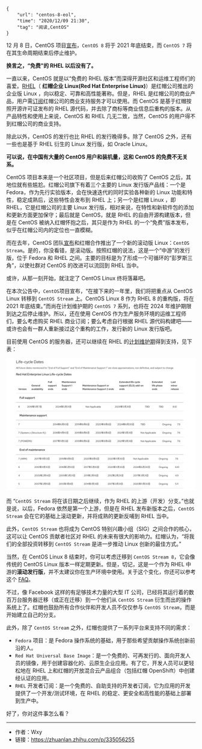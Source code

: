 ```
{
    "url": "centos-8-eol",
    "time": "2020/12/09 21:30",
    "tag": "阅读,CentOS"
}
```

12 月 8 日，CentOS 项目[宣布](https://lists.centos.org/pipermail/centos-announce/2020-December/048208.html)，`CentOS 8` 将于 2021 年底结束，而 `CentOS 7` 将在其生命周期结束后停止维护。

**换言之，“免费”的 RHEL 以后没有了。**

一直以来，CentOS 就是以“免费的 RHEL 版本”而深得开源社区和运维工程师们的喜爱。[RHEL](https://www.redhat.com/en/technologies/linux-platforms/enterprise-linux)（ **红帽企业 Linux(Red Hat Enterprise Linux)**）是红帽公司推出的企业版 Linux ，向以稳定、可靠和高性能著称。但是，RHEL 是红帽公司的商业产品，用户需[订阅](https://access.redhat.com/subscription-value/)红帽公司的商业支持服务才可以使用。而 CentOS 是基于红帽按照开源许可证发布的 RHEL 源代码，并去除了商标等商业信息后重构的版本。从产品特性和使用上来说，CentOS 和 RHEL 几无二致，当然，CentOS 的用户得不到红帽公司的商业支持。

除此以外，CentOS 的发行也比 RHEL 的发行晚得多。除了 CentOS 之外，还有一些也是基于 RHEL 衍生的 Linux 发行版，如 Oracle Linux。

**可以说，在中国有大量的 CentOS 用户和装机量，这和 CentOS 的免费不无关系。**

CentOS 项目本来是一个社区项目，但是后来红帽公司收购了 CentOS 之后，其地位就有些尴尬。红帽公司旗下有着三个主要的 Linux 发行版产品线：一个是 Fedora，作为先行实验版本，会在快速迭代的同时实验各种新的 Linux 功能和特性，稳定成熟后，这些特性会发布到 RHEL 上；另一个是红帽 Linux ，即 RHEL，它是红帽公司的主要 Linux 发行版，相对来说，在特性和新软件包的添加和更新方面更加保守；最后就是 CentOS，就是 RHEL 的自由开源构建版本，但是在 CentOS 被纳入红帽怀抱之后，其只是作为 RHEL 的一个“免费”版本发布，似乎在红帽公司内的定位也一直模糊。

而在去年，CentOS 团队[宣布](https://linux.cn/article-11412-1.html)和红帽合作推出了一个新的滚动版 Linux：`CentOS Stream`。是的，你没看错，是滚动版。按照红帽的说法，这是一个“中游”的发行版，位于 Fedora 和 RHEL 之间。主要的目标是为了形成一个可循环的“彭罗斯三角”，以使社群对 CentOS 的改进可以流回到 RHEL 当中。

或许，从那一刻开始，就注定了 CentOS Linux 终将落幕吧。

在本次公告中，`CentOS`项目宣布，“在接下来的一年里，我们将把重点从 CentOS Linux 转移到 `CentOS Stream` 上。CentOS Linux 8 作为 RHEL 8 的重构版，将在 2021 年底结束。”而尚在计划维护期的 `CentOS 7` 系列，也将在 2024 年维护期限到达之后停止维护。所以，还在使用 CentOS 作为生产服务环境的运维工程师们，要么考虑购买 RHEL 商业订阅；要么考虑自行根据 RHEL 源代码构建吧——或许也会有一群人重新接过这个重构的工作，发行新的 Linux 发行版吧。

目前使用 CentOS 的服务器，还可以继续在 RHEL 的[计划维护期](https://access.redhat.com/support/policy/updates/errata/#Life_Cycle_Dates)得到支持，见下表：

![](../../static/uploads/Red-Hat-Enterprise-Linux-Life-Cycle.jpg)

而 “`CentOS Stream` 将在该日期之后继续，作为 RHEL 的上游（开发）分支。”也就是说，以后，Fedora 依然是第一个上游，但是在 RHEL 发布新版本之后，`CentOS Stream` 会在它的基础上滚动更新，并将成熟的更新反哺到 RHEL 当中。

此外，`CentOS Stream` 也将成为 CentOS 特别兴趣小组（SIG）之间合作的核心，这可以让 CentOS 贡献者社区对 RHEL 的未来有很大的影响力。红帽认为，“将我们的全部投资转移到 `CentOS Stream` 是进一步推动 Linux 创新的最佳方式。”

当然，在 CentOS Linux 8 结束时，你可以考虑迁移到 `CentOS Stream 8`，它会像传统的 CentOS Linux 版本一样定期更新。但是，切记，这是一个作为 RHEL 中游的**滚动发行版**，并不太建议你在生产环境中使用。关于这个变化，你还可以参考这个 [FAQ](https://centos.org/distro-faq/)。

不过，像 Facebook 这样的有足够技术力量的大型 IT 公司，已经将其运行着的数百万台服务器迁移（或正在迁移）到一个他们从 `CentOS Stream` 衍生而出的操作系统上了。红帽也鼓励所有合作伙伴和开发人员不仅仅参与 `CentOS Stream`，而是开始建立自己的分支。

此外，除了 `CentOS Stream` 之外，红帽也提供了一系列平台来支持不同的需求：

- `Fedora` 项目：是 Fedora 操作系统的基础，用于那些希望贡献操作系统创新前沿的人。
- `Red Hat Universal Base Image`：是一个免费的、可再发行的、面向开发人员的镜像，用于创建容器化的、云原生企业应用。有了它，开发人员可以更轻松地在 RHEL 上和红帽的开放混合云产品组合（包括红帽 OpenShift）中创建经认证的应用。
- `RHEL` 开发者订阅：是一个免费的、自助支持的开发者订阅，它为应用的开发提供了一个开发/测试环境，在 RHEL 的稳定、更安全和高性能的基础上部署到生产中。

好了，你对这件事怎么看？

---

- 作者：Wxy
- 链接：https://zhuanlan.zhihu.com/p/335056255